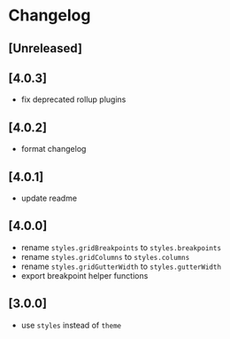 # Changelog

## [Unreleased]

## [4.0.3]

- fix deprecated rollup plugins

## [4.0.2]

- format changelog

## [4.0.1]

- update readme

## [4.0.0]

- rename `styles.gridBreakpoints` to `styles.breakpoints`
- rename `styles.gridColumns` to `styles.columns`
- rename `styles.gridGutterWidth` to `styles.gutterWidth`
- export breakpoint helper functions

## [3.0.0]

- use `styles` instead of `theme`
